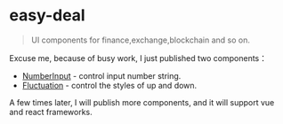# easy-deal

> UI components for finance,exchange,blockchain and so on.
>
Excuse me, because of busy work, I just published two components：

+ [NumberInput](./numberInput.md) - control input number string.
+ [Fluctuation](./fluctuation.md) - control the styles of up and down.

A few times later, I will publish more components, and it will support vue and react frameworks.